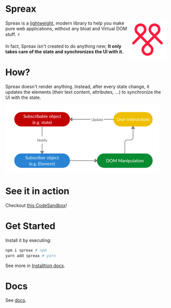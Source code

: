# Spreax
<img src="logo.png" alt="Spreax logo" width="120" align="right">

Spreax is a [lightweight](https://bundlephobia.com/result?p=spreax), modern library to help you make pure web applications, without any bloat and Virtual DOM stuff. ⚡️

In fact, Spreax isn't created to do anything new; **It only takes care of the state and synchronizes the UI with it.**

# How?
Spreax doesn't render anything. Instead, after every state change, it updates the elements (their text content, attributes, ...) to synchronize the UI with the state.

<img src="diagram.png" alt="A diagram demonstrating how Spreax works." width="480" align="center">

# See it in action
Checkout [this CodeSandbox](https://codesandbox.io/s/spreax-todo-app-wg0e9)!

# Get Started
Install it by executing:
```sh
npm i spreax # npm
yarn add spreax # yarn
```
See more in [Installtion docs](docs/installation.md).

# Docs
See [docs](docs).
